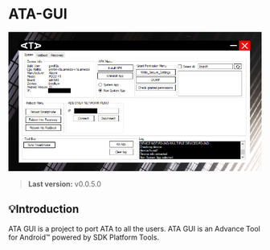 # ATA-GUI

<img src="Resources/interface.jpg">

> **Last version:**  v0.0.5.0

## 💡Introduction
ATA GUI is a project to port ATA to all the users. ATA GUI is an Advance Tool for Android™ powered by SDK Platform Tools. 

